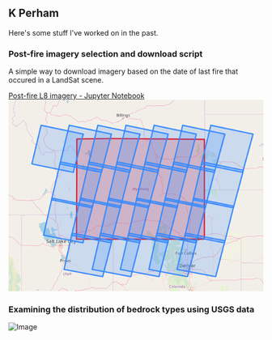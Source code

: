 ## K Perham

Here's some stuff I've worked on in the past.

### Post-fire imagery selection and download script

A simple way to download imagery based on the date of last fire that occured in a LandSat scene.


[Post-fire L8 imagery - Jupyter Notebook](Download_L8Imagery_Post_Fire.ipynb)  ![Image](l8scene.PNG)

### Examining the distribution of bedrock types using USGS data

![Image](Rock_types.png)
